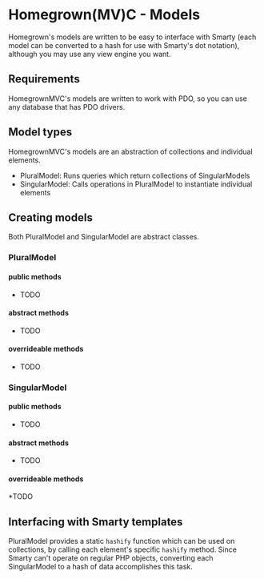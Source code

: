# Homegrown(MV)C - Models
Homegrown's models are written to be easy to interface with Smarty (each model can be converted
to a hash for use with Smarty's dot notation), although you may use any view engine you want.

## Requirements
HomegrownMVC's models are written to work with PDO, so you can use any database
that has PDO drivers.

## Model types
HomegrownMVC's models are an abstraction of collections and individual elements.
  * PluralModel: Runs queries which return collections of SingularModels
  * SingularModel: Calls operations in PluralModel to instantiate individual
    elements
    
## Creating models
Both PluralModel and SingularModel are abstract classes.

### PluralModel
#### public methods
  * TODO

#### abstract methods
  * TODO

#### overrideable methods
  * TODO


### SingularModel
#### public methods
  * TODO

#### abstract methods
  * TODO

#### overrideable methods
  *TODO

## Interfacing with Smarty templates
PluralModel provides a static `hashify` function which can be used on collections, by calling
each element's specific `hashify` method. Since Smarty can't operate on regular PHP objects,
converting each SingularModel to a hash of data accomplishes this task.
